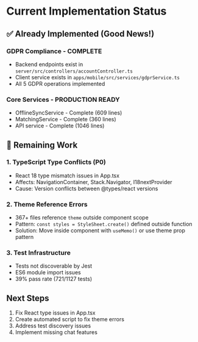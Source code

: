 # Current Implementation Status

## ✅ Already Implemented (Good News!)

### GDPR Compliance - COMPLETE
- Backend endpoints exist in `server/src/controllers/accountController.ts`
- Client service exists in `apps/mobile/src/services/gdprService.ts`
- All 5 GDPR operations implemented

### Core Services - PRODUCTION READY
- OfflineSyncService - Complete (609 lines)
- MatchingService - Complete (360 lines) 
- API service - Complete (1046 lines)

## 🔧 Remaining Work

### 1. TypeScript Type Conflicts (P0)
- React 18 type mismatch issues in App.tsx
- Affects: NavigationContainer, Stack.Navigator, I18nextProvider
- Cause: Version conflicts between @types/react versions

### 2. Theme Reference Errors
- 367+ files reference `theme` outside component scope
- Pattern: `const styles = StyleSheet.create()` defined outside function
- Solution: Move inside component with `useMemo()` or use theme prop pattern

### 3. Test Infrastructure
- Tests not discoverable by Jest
- ES6 module import issues
- 39% pass rate (721/1127 tests)

## Next Steps

1. Fix React type issues in App.tsx
2. Create automated script to fix theme errors  
3. Address test discovery issues
4. Implement missing chat features

